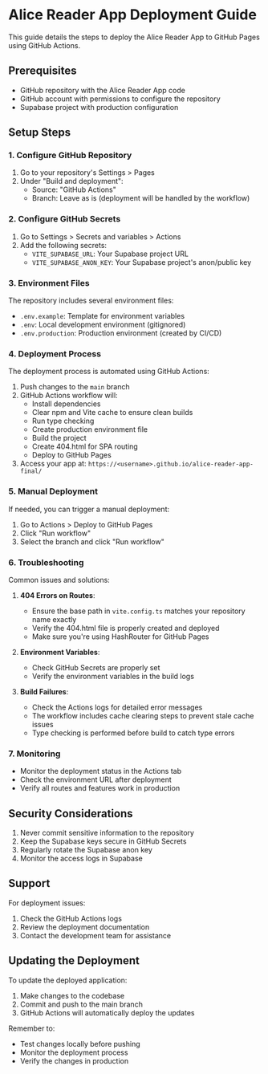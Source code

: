 # Alice Reader App Deployment Guide

This guide details the steps to deploy the Alice Reader App to GitHub Pages using GitHub Actions.

## Prerequisites

- GitHub repository with the Alice Reader App code
- GitHub account with permissions to configure the repository
- Supabase project with production configuration

## Setup Steps

### 1. Configure GitHub Repository

1. Go to your repository's Settings > Pages
2. Under "Build and deployment":
   - Source: "GitHub Actions"
   - Branch: Leave as is (deployment will be handled by the workflow)

### 2. Configure GitHub Secrets

1. Go to Settings > Secrets and variables > Actions
2. Add the following secrets:
   - `VITE_SUPABASE_URL`: Your Supabase project URL
   - `VITE_SUPABASE_ANON_KEY`: Your Supabase project's anon/public key

### 3. Environment Files

The repository includes several environment files:
- `.env.example`: Template for environment variables
- `.env`: Local development environment (gitignored)
- `.env.production`: Production environment (created by CI/CD)

### 4. Deployment Process

The deployment process is automated using GitHub Actions:

1. Push changes to the `main` branch
2. GitHub Actions workflow will:
   - Install dependencies
   - Clear npm and Vite cache to ensure clean builds
   - Run type checking
   - Create production environment file
   - Build the project
   - Create 404.html for SPA routing
   - Deploy to GitHub Pages
3. Access your app at: `https://<username>.github.io/alice-reader-app-final/`

### 5. Manual Deployment

If needed, you can trigger a manual deployment:

1. Go to Actions > Deploy to GitHub Pages
2. Click "Run workflow"
3. Select the branch and click "Run workflow"

### 6. Troubleshooting

Common issues and solutions:

1. **404 Errors on Routes**:
   - Ensure the base path in `vite.config.ts` matches your repository name exactly
   - Verify the 404.html file is properly created and deployed
   - Make sure you're using HashRouter for GitHub Pages

2. **Environment Variables**:
   - Check GitHub Secrets are properly set
   - Verify the environment variables in the build logs

3. **Build Failures**:
   - Check the Actions logs for detailed error messages
   - The workflow includes cache clearing steps to prevent stale cache issues
   - Type checking is performed before build to catch type errors

### 7. Monitoring

- Monitor the deployment status in the Actions tab
- Check the environment URL after deployment
- Verify all routes and features work in production

## Security Considerations

1. Never commit sensitive information to the repository
2. Keep the Supabase keys secure in GitHub Secrets
3. Regularly rotate the Supabase anon key
4. Monitor the access logs in Supabase

## Support

For deployment issues:
1. Check the GitHub Actions logs
2. Review the deployment documentation
3. Contact the development team for assistance

## Updating the Deployment

To update the deployed application:
1. Make changes to the codebase
2. Commit and push to the main branch
3. GitHub Actions will automatically deploy the updates

Remember to:
- Test changes locally before pushing
- Monitor the deployment process
- Verify the changes in production
